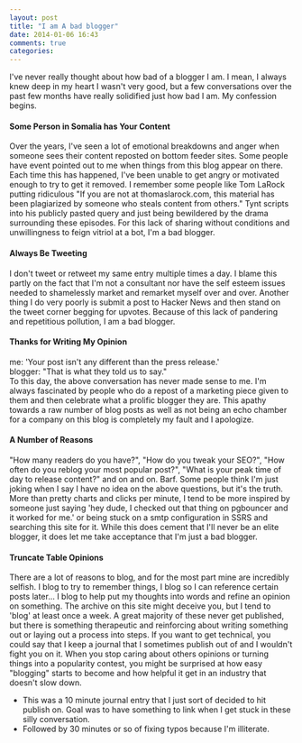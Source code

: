 ```yaml
---
layout: post
title: "I am A bad blogger"
date: 2014-01-06 16:43
comments: true
categories: 
---
```

I've never really thought about how bad of a blogger I am. I mean, I always knew deep in my heart I wasn't very good, but a few conversations over the past few months have really solidified just how bad I am. My confession begins.

#### Some Person in Somalia has Your Content
Over the years, I've seen a lot of emotional breakdowns and anger when someone sees their content reposted on bottom feeder sites. Some people have event pointed out to me when things from this blog appear on there. Each time this has happened, I've been unable to get angry or motivated enough to try to get it removed. I remember some people like Tom LaRock putting ridiculous 
"If you are not at thomaslarock.com, this material has been plagiarized by someone who steals content from others." Tynt scripts into his publicly pasted query and just being bewildered by the drama surrounding these episodes. For this lack of sharing without conditions and unwillingness to feign vitriol at a bot, I'm a bad blogger.

#### Always Be Tweeting
I don't tweet or retweet my same entry multiple times a day. I blame this partly on the fact
that I'm not a consultant nor have the self esteem issues needed to shamelessly market and remarket myself over and over. Another thing I do very poorly is submit a post to Hacker News and then stand on the tweet corner begging for upvotes. Because of this lack of pandering and repetitious pollution, I am a bad blogger.

#### Thanks for Writing My Opinion
me: 'Your post isn't any different than the press release.'  
blogger: "That is what they told us to say."  
To this day, the above conversation has never made sense to me. I'm always fascinated by people who do a repost of a marketing piece given to them and then celebrate what a prolific blogger they are. This apathy towards a raw number of blog posts as well as not being an echo chamber for a company on this blog is completely my fault and I apologize.

#### A Number of Reasons
"How many readers do you have?", "How do you tweak your SEO?", "How often do you reblog your most popular post?", "What is your peak time of day to release content?" and on and on. Barf. Some people think I'm just joking when I say I have no idea on the above questions, but it's the truth. More than pretty charts and clicks per minute, I tend to be more inspired by someone just saying 'hey dude, I checked out that thing on pgbouncer and it worked for me.' or being stuck on a smtp configuration in SSRS and searching this site for it. While this does cement that I'll never be an elite blogger, it does let me take acceptance that I'm just a bad blogger.

#### Truncate Table Opinions
There are a lot of reasons to blog, and for the most part mine are incredibly selfish. I blog to try to remember things, I blog so I can reference certain posts later... I blog to help put my thoughts into words and refine an opinion on something. The archive on this site might deceive you, but I tend to 'blog' at least once a week. A great majority of these never get published, but there is something therapeutic and reinforcing about writing something out or laying out a process into steps. If you want to get technical, you could say that I keep a journal that I sometimes publish out of and I wouldn't fight you on it. When you stop caring about others opinions or turning things into a popularity contest, you might be surprised at how easy "blogging" starts to become and how helpful it get in an industry that doesn't slow down. 

- This was a 10 minute journal entry that I just sort of decided to hit publish on. Goal was to have something to link when I get stuck in these silly conversation.
- Followed by 30 minutes or so of fixing typos because I'm illiterate.